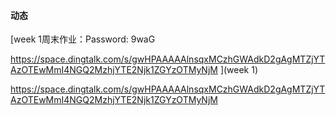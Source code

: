 #### 动态



[week 1周末作业：Password: 9waG

[]()https://space.dingtalk.com/s/gwHPAAAAAlnsqxMCzhGWAdkD2gAgMTZjYTAzOTEwMmI4NGQ2MzhjYTE2Njk1ZGYzOTMyNjM ](week 1)

[https://space.dingtalk.com/s/gwHPAAAAAlnsqxMCzhGWAdkD2gAgMTZjYTAzOTEwMmI4NGQ2MzhjYTE2Njk1ZGYzOTMyNjM ]()

